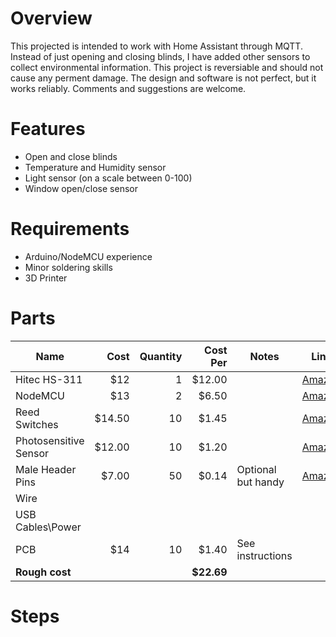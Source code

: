 # Overview
This projected is intended to work with Home Assistant through MQTT. Instead of just opening and closing blinds, I have added other sensors to collect environmental information. This project is reversiable and should not cause any perment damage. The design and software is not perfect, but it works reliably. Comments and suggestions are welcome.

# Features
- Open and close blinds
- Temperature and Humidity sensor
- Light sensor (on a scale between 0-100)
- Window open/close sensor

# Requirements
- Arduino/NodeMCU experience
- Minor soldering skills
- 3D Printer

# Parts

| Name                   | Cost   | Quantity | Cost Per   | Notes              | Link |
|------                  |-----:  |---------:|----------: |-------             |------|
| Hitec HS-311           | $12    | 1        | $12.00     |                    | [Amazon](https://www.amazon.com/Hitec-31311S-HS-311-Standard-Universal/dp/B0006O3WVE/ref=sr_1_1) |
| NodeMCU                | $13    | 2        | $6.50      |                    | [Amazon](https://www.amazon.com/gp/product/B010N1SPRK/ref=ppx_yo_dt_b_asin_title_o09__o00_s00) |
| Reed Switches          | $14.50 | 10       | $1.45      |                    | [Amazon](https://www.amazon.com/gp/product/B00LYCUSBY/ref=ppx_yo_dt_b_asin_title_o03__o00_s00) |
| Photosensitive Sensor  | $12.00 | 10       | $1.20      |                    | [Amazon](https://www.amazon.com/Gowoops-Digital-Intensity-Detection-Photosensitive/dp/B01N1FKS4L/ref=sr_1_1_sspa) |
| Male Header Pins       | $7.00  | 50       | $0.14      | Optional but handy | [Amazon](https://www.amazon.com/gp/product/B06XR8CV8P/ref=ppx_yo_dt_b_asin_title_o04__o00_s00) |
| Wire                   |        |          |            |                    |  |
| USB Cables\Power       |        |          |            |                    |  |
| PCB                    | $14    | 10       | $1.40      | See instructions   |  |
| **Rough cost**         |        |          | **$22.69** |                    |  |

# Steps
